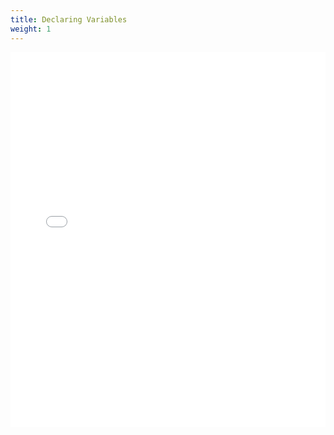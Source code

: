 ```yaml
---
title: Declaring Variables
weight: 1
---
```


<iframe height='600' scrolling='no' title=' 1.1 : Declaring Variables ' src='//codepen.io/lsuddem/embed/66e0ce027f0080d84bdbb3f1205cc73a/?height=300&theme-id=33744&default-tab=js&embed-version=2&editable=true' frameborder='no' allowtransparency='true' allowfullscreen='true' style='width: 100%;'>See the Pen <a href='https://codepen.io/lsuddem/pen/66e0ce027f0080d84bdbb3f1205cc73a/'> 1.1 : Declaring Variables </a> by LSU DDEM (<a href='https://codepen.io/lsuddem'>@lsuddem</a>) on <a href='https://codepen.io'>CodePen</a>.
</iframe>
